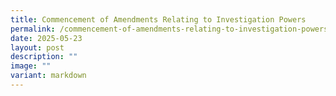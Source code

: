 ```yaml
---
title: Commencement of Amendments Relating to Investigation Powers
permalink: /commencement-of-amendments-relating-to-investigation-powers/
date: 2025-05-23
layout: post
description: ""
image: ""
variant: markdown
---
```

